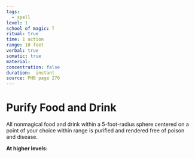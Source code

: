 ```yaml
---
tags:
  - spell
level: 1
school of magic: T
ritual: true
time: 1 action
range: 10 feet
verbal: true
somatic: true
material: 
concentration: false
duration:  instant
source: PHB page 270
---
```

# Purify Food and Drink
All nonmagical food and drink within a 5-foot-radius sphere centered on a point of your choice within range is purified and rendered free of poison and disease.

**At higher levels:** 